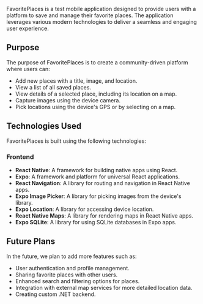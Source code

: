 FavoritePlaces is a test mobile application designed to provide users with a platform to save and manage their favorite places. The application leverages various modern technologies to deliver a seamless and engaging user experience.

## Purpose

The purpose of FavoritePlaces is to create a community-driven platform where users can:

- Add new places with a title, image, and location.
- View a list of all saved places.
- View details of a selected place, including its location on a map.
- Capture images using the device camera.
- Pick locations using the device's GPS or by selecting on a map.

## Technologies Used

FavoritePlaces is built using the following technologies:

### Frontend

- **React Native**: A framework for building native apps using React.
- **Expo**: A framework and platform for universal React applications.
- **React Navigation**: A library for routing and navigation in React Native apps.
- **Expo Image Picker**: A library for picking images from the device's library.
- **Expo Location**: A library for accessing device location.
- **React Native Maps**: A library for rendering maps in React Native apps.
- **Expo SQLite**: A library for using SQLite databases in Expo apps.

## Future Plans

In the future, we plan to add more features such as:

- User authentication and profile management.
- Sharing favorite places with other users.
- Enhanced search and filtering options for places.
- Integration with external map services for more detailed location data.
- Creating custom .NET backend.
